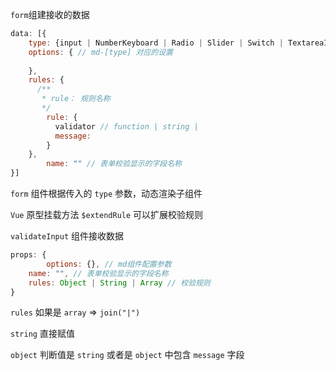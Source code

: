 `form`组建接收的数据

```js
data: [{
  	type: {input | NumberKeyboard | Radio | Slider | Switch | TextareaItem},
    options: { // md-[type] 对应的设置
    	  
    },
    rules: {
      /**
       * rule： 规则名称
       */
      	rule: {
          validator // function | string | 
          message: 
        }
    },
		name: "" // 表单校验显示的字段名称
}]
```



`form` 组件根据传入的 `type` 参数，动态渲染子组件



`Vue` 原型挂载方法 `$extendRule` 可以扩展校验规则



`validateInput` 组件接收数据

```js
props: {
		options: {}, // md组件配置参数
    name: "", // 表单校验显示的字段名称
  	rules: Object | String | Array // 校验规则
}
```

`rules` 如果是 `array` =>  `join("|")`

`string` 直接赋值

`object` 判断值是 `string` 或者是 `object` 中包含 `message` 字段